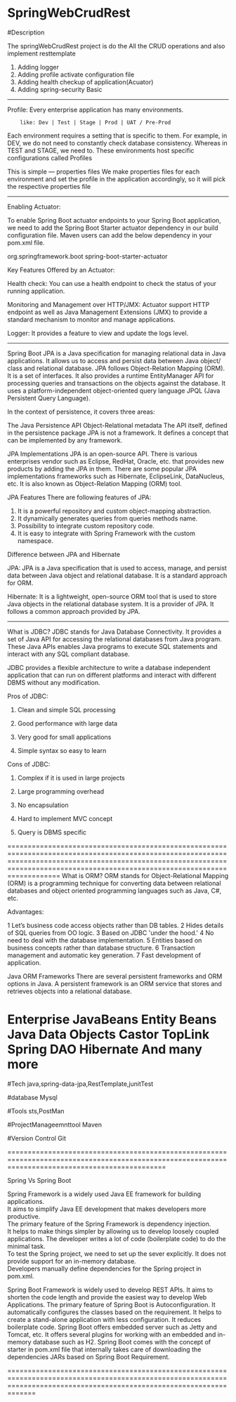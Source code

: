 # SpringWebCrudRest

#Description

The springWebCrudRest project is do the All the CRUD operations and also implement resttemplate
1) Adding logger
2) Adding profile activate configuration file
3) Adding health checkup of application(Acuator)
4) Adding spring-security Basic
--------------------------------------------------------------------------------------------------------------------------------------
Profile: Every enterprise application has many environments.

        like: Dev | Test | Stage | Prod | UAT / Pre-Prod
		
Each environment requires a setting that is specific to them. For example, in DEV, we do not need to constantly check database consistency. 
Whereas in TEST and STAGE, we need to. These environments host specific configurations called Profiles

This is simple — properties files
We make properties files for each environment and set the profile in the application accordingly, so it will pick the respective properties file		

---------------------------------------------------------------------------------------------------------------------------------------------------
Enabling Actuator:

To enable Spring Boot actuator endpoints to your Spring Boot application, 
we need to add the Spring Boot Starter actuator dependency in our build configuration file.
Maven users can add the below dependency in your pom.xml file.

<dependency>
   <groupId>org.springframework.boot</groupId>
   <artifactId>spring-boot-starter-actuator</artifactId>
</dependency>


Key Features Offered by an Actuator:

Health check: You can use a health endpoint to check the status of your running application.

Monitoring and Management over HTTP/JMX: Actuator support HTTP endpoint as well as Java Management Extensions (JMX) to provide a standard mechanism to monitor and manage applications.

Logger: It provides a feature to view and update the logs level.


------------------------------------------------------------------------------------------------------------------------------------------------------------------------------------------------
Spring Boot JPA is a Java specification for managing relational data in Java applications. 
It allows us to access and persist data between Java object/ class and relational database. 
JPA follows Object-Relation Mapping (ORM). It is a set of interfaces. 
It also provides a runtime EntityManager API for processing queries and transactions on the objects against the database. It uses a platform-independent object-oriented query language JPQL (Java Persistent Query Language).

In the context of persistence, it covers three areas:

The Java Persistence API
Object-Relational metadata
The API itself, defined in the persistence package
JPA is not a framework. 
It defines a concept that can be implemented by any framework.


JPA Implementations
JPA is an open-source API. 
There is various enterprises vendor such as Eclipse, RedHat, Oracle, etc. 
that provides new products by adding the JPA in them. 
There are some popular JPA implementations frameworks such as Hibernate, EclipseLink, DataNucleus, etc. 
It is also known as Object-Relation Mapping (ORM) tool.



JPA Features
There are following features of JPA:

1) It is a powerful repository and custom object-mapping abstraction.
2) It dynamically generates queries from queries methods name.
3) Possibility to integrate custom repository code.
4) It is easy to integrate with Spring Framework with the custom namespace.



Difference between JPA and Hibernate

JPA: JPA is a Java specification that is used to access, manage, and persist data between Java object and relational database. 
It is a standard approach for ORM.

Hibernate: It is a lightweight, open-source ORM tool that is used to store Java objects in the relational database system. 
It is a provider of JPA. It follows a common approach provided by JPA.

-----------------------------------------------------------------------------------------------------------------------------------------------------------------------------------------------------------------------------
What is JDBC?
JDBC stands for Java Database Connectivity. It provides a set of Java API for accessing the relational databases from Java program. These Java APIs enables Java programs to execute SQL statements and interact with any SQL compliant database.

JDBC provides a flexible architecture to write a database independent application that can run on different platforms and interact with different DBMS without any modification.


Pros of JDBC:

1) Clean and simple SQL processing

2) Good performance with large data

3) Very good for small applications

4) Simple syntax so easy to learn

Cons of JDBC:

1) Complex if it is used in large projects

2) Large programming overhead

3) No encapsulation

4) Hard to implement MVC concept

5) Query is DBMS specific

=====================================================================================================================================================================================================================================
What is ORM?
ORM stands for Object-Relational Mapping (ORM) is a programming technique for converting data between relational databases and object oriented programming languages such as Java, C#, etc.

Advantages:

1	Let’s business code access objects rather than DB tables.
2	Hides details of SQL queries from OO logic.
3	Based on JDBC 'under the hood.'
4	No need to deal with the database implementation.
5	Entities based on business concepts rather than database structure.
6	Transaction management and automatic key generation.
7	Fast development of application.


Java ORM Frameworks
There are several persistent frameworks and ORM options in Java. A persistent framework is an ORM service that stores and retrieves objects into a relational database.

Enterprise JavaBeans Entity Beans
Java Data Objects
Castor
TopLink
Spring DAO
Hibernate
And many more
======================================================================================================================================================================================================
#Tech
java,spring-data-jpa,RestTemplate,junitTest

#database
Mysql

#Tools
sts,PostMan


#ProjectManageemnttool
Maven

#Version Control
Git

===================================================================================================================================================

Spring Vs Spring Boot


Spring Framework is a widely used Java EE framework for building applications.	
It aims to simplify Java EE development that makes developers more productive.	
The primary feature of the Spring Framework is dependency injection.	
It helps to make things simpler by allowing us to develop loosely coupled applications.	
The developer writes a lot of code (boilerplate code) to do the minimal task.	
To test the Spring project, we need to set up the sever explicitly.	
It does not provide support for an in-memory database.	
Developers manually define dependencies for the Spring project in pom.xml.	


Spring Boot Framework is widely used to develop REST APIs.
It aims to shorten the code length and provide the easiest way to develop Web Applications.
The primary feature of Spring Boot is Autoconfiguration. It automatically configures the classes based on the requirement.
It helps to create a stand-alone application with less configuration.
It reduces boilerplate code.
Spring Boot offers embedded server such as Jetty and Tomcat, etc.
It offers several plugins for working with an embedded and in-memory database such as H2.
Spring Boot comes with the concept of starter in pom.xml file that internally takes care of downloading the dependencies JARs based on Spring Boot Requirement.

=========================================================================================================================================================================